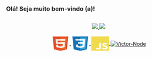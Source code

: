 ### Olá! Seja muito bem-vindo (a)!
##

<div align="center">
  <a href="https://github.com/Victor-Olimpio">
  <img height="165em" src="https://github-readme-stats.vercel.app/api?username=Victor-Olimpio-Vasconcelos&show_icons=true&theme=radical&include_all_commits=true&count_private=true"/>
  <img height="165em" src="https://github-readme-stats.vercel.app/api/top-langs/?username=Victor-Olimpio-Vasconcelos&layout=compact&langs_count=7&theme=radical"/>
</div>
  <div align="center" style="display: inline_block"><br>
  <img align="center" alt="Victor-HTML" height="40" width="50" src="https://raw.githubusercontent.com/devicons/devicon/master/icons/html5/html5-original.svg">
  <img align="center" alt="Victor-CSS" height="40" width="50" src="https://raw.githubusercontent.com/devicons/devicon/master/icons/css3/css3-original.svg">
  <img align="center" alt="Victor-JS" height="40" width="50" src="https://raw.githubusercontent.com/devicons/devicon/master/icons/javascript/javascript-plain.svg">
  <img align="center" alt="Victor-Node" height="40" width"50" src="https://cdn.jsdelivr.net/gh/devicons/devicon/icons/nodejs/nodejs-original.svg" />
</div>
